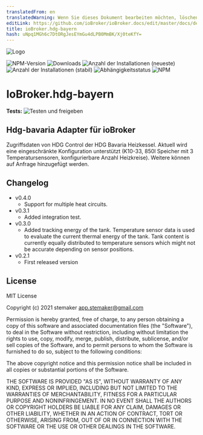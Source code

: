 ```yaml
---
translatedFrom: en
translatedWarning: Wenn Sie dieses Dokument bearbeiten möchten, löschen Sie bitte das Feld "translationsFrom". Andernfalls wird dieses Dokument automatisch erneut übersetzt
editLink: https://github.com/ioBroker/ioBroker.docs/edit/master/docs/de/adapterref/iobroker.hdg-bavaria/README.md
title: ioBroker.hdg-bayern
hash: uNpq1MGh6c7DtORgJesEYmGu4dLPB0MmBK/Xj0teKfY=
---
```

![Logo](../../../en/adapterref/iobroker.hdg-bavaria/admin/hdg-bavaria.png)

![NPM-Version](https://img.shields.io/npm/v/iobroker.hdg-bavaria.svg)
![Downloads](https://img.shields.io/npm/dm/iobroker.hdg-bavaria.svg)
![Anzahl der Installationen (neueste)](https://iobroker.live/badges/hdg-bavaria-installed.svg)
![Anzahl der Installationen (stabil)](https://iobroker.live/badges/hdg-bavaria-stable.svg)
![Abhängigkeitsstatus](https://img.shields.io/david/stemaker/iobroker.hdg-bavaria.svg)
![NPM](https://nodei.co/npm/iobroker.hdg-bavaria.png?downloads=true)

# IoBroker.hdg-bayern
**Tests:** ![Testen und freigeben](https://github.com/stemaker/ioBroker.hdg-bavaria/workflows/Test%20and%20Release/badge.svg)

## Hdg-bavaria Adapter für ioBroker
Zugriffsdaten von HDG Control der HDG Bavaria Heizkessel. Aktuell wird eine eingeschränkte Konfiguration unterstützt (K10-33, 850l Speicher mit 3 Temperatursensoren, konfigurierbare Anzahl Heizkreise). Weitere können auf Anfrage hinzugefügt werden.

## Changelog
<ul>
  <li>v0.4.0
    <ul>
      <li>Support for multiple heat circuits.</li>
    </ul>
  </li>
  <li>v0.3.1
    <ul>
      <li>Added integration test.</li>
    </ul>
  </li>
  <li>v0.3.0
    <ul>
      <li>Added tracking energy of the tank. Temperature sensor data is used to evaluate the current thermal energy of the tank.
      Tank content is currently equally distributed to temperature sensors which might not be accurate depending on sensor positions.</li>
    </ul>
  </li>
  <li>v0.2.1
    <ul>
      <li>First released version</li>
    </ul>
  </li>
</ul>

## License
MIT License

Copyright (c) 2021 stemaker <app.stemaker@gmail.com>

Permission is hereby granted, free of charge, to any person obtaining a copy
of this software and associated documentation files (the "Software"), to deal
in the Software without restriction, including without limitation the rights
to use, copy, modify, merge, publish, distribute, sublicense, and/or sell
copies of the Software, and to permit persons to whom the Software is
furnished to do so, subject to the following conditions:

The above copyright notice and this permission notice shall be included in all
copies or substantial portions of the Software.

THE SOFTWARE IS PROVIDED "AS IS", WITHOUT WARRANTY OF ANY KIND, EXPRESS OR
IMPLIED, INCLUDING BUT NOT LIMITED TO THE WARRANTIES OF MERCHANTABILITY,
FITNESS FOR A PARTICULAR PURPOSE AND NONINFRINGEMENT. IN NO EVENT SHALL THE
AUTHORS OR COPYRIGHT HOLDERS BE LIABLE FOR ANY CLAIM, DAMAGES OR OTHER
LIABILITY, WHETHER IN AN ACTION OF CONTRACT, TORT OR OTHERWISE, ARISING FROM,
OUT OF OR IN CONNECTION WITH THE SOFTWARE OR THE USE OR OTHER DEALINGS IN THE
SOFTWARE.